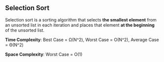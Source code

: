 ## Selection Sort

Selection sort is a sorting algorithm that selects **the smallest element** from an unsorted list in each iteration and places that element **at the beginning** of the unsorted list.

**Time Complexity**: Best Case = Ω(N^2), Worst Case = O(N^2), Average Case = Θ(N^2)

**Space Complexity**: Worst Case = O(1)